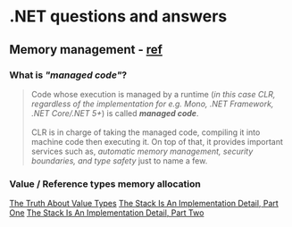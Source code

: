 # .NET questions and answers

## Memory management - [ref](https://docs.microsoft.com/en-us/dotnet/standard/managed-code)
### What is _"managed code"_?
> Code whose execution is managed by a runtime (_in this case CLR, regardless of the implementation for e.g. Mono, .NET Framework, .NET Core/.NET 5+_) is called **_managed code_**.
> <br/>
> <br/>
> CLR is in charge of taking the managed code, compiling it into machine code then executing it. On top of that, it provides important services such as, _automatic memory management, security boundaries, and type safety_ just to name a few.

### Value / Reference types memory allocation
[The Truth About Value Types](https://docs.microsoft.com/en-us/archive/blogs/ericlippert/the-truth-about-value-types)
[The Stack Is An Implementation Detail, Part One](https://ericlippert.com/2009/04/27/the-stack-is-an-implementation-detail-part-one/)
[The Stack Is An Implementation Detail, Part Two](https://ericlippert.com/2009/05/04/the-stack-is-an-implementation-detail-part-two/)

